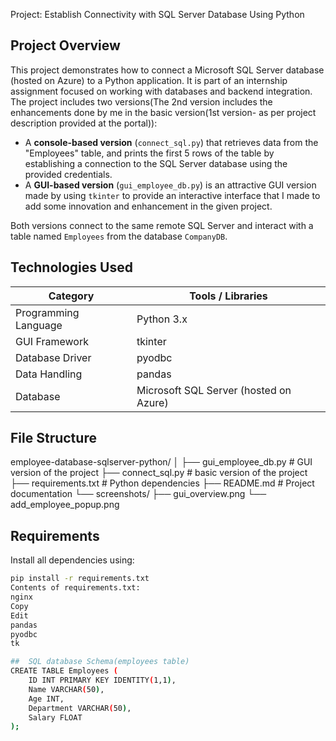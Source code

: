 Project: Establish Connectivity with SQL Server Database Using Python

##  Project Overview

This project demonstrates how to connect a Microsoft SQL Server database (hosted on Azure) to a Python application. It is part of an internship assignment focused on working with databases and backend integration. The project includes two versions(The 2nd version includes the enhancements done by me in the basic version(1st version- as per project description provided at the portal)):

-  A **console-based version** (`connect_sql.py`) that retrieves data from the "Employees" table, and prints the first 5 rows of the table by establishing  a connection to the SQL Server database using the provided credentials.
-  A **GUI-based version** (`gui_employee_db.py`) is an attractive GUI version made by using `tkinter` to provide an interactive interface that I made to add some innovation and enhancement in the given project.

Both versions connect to the same remote SQL Server and interact with a table named `Employees` from the database `CompanyDB`.

##  Technologies Used

| Category             | Tools / Libraries                         |
|----------------------|-------------------------------------------|
| Programming Language | Python 3.x                                |
| GUI Framework        | tkinter                                   |
| Database Driver      | pyodbc                                    |
| Data Handling        | pandas                                    |
| Database             | Microsoft SQL Server (hosted on Azure)    |


##  File Structure

employee-database-sqlserver-python/
│
├── gui_employee_db.py # GUI version of the project
├── connect_sql.py # basic version of the project
├── requirements.txt # Python dependencies
├── README.md # Project documentation
└── screenshots/ 
      ├── gui_overview.png
      └── add_employee_popup.png


##  Requirements

Install all dependencies using:
```bash
pip install -r requirements.txt
Contents of requirements.txt:
nginx
Copy
Edit
pandas
pyodbc
tk

##  SQL database Schema(employees table)
CREATE TABLE Employees (
    ID INT PRIMARY KEY IDENTITY(1,1),
    Name VARCHAR(50),
    Age INT,
    Department VARCHAR(50),
    Salary FLOAT
);

